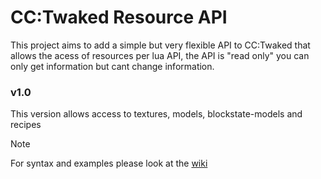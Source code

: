 # CC:Twaked Resource API

This project aims to add a simple but very flexible API to CC:Twaked that allows the acess of resources per lua API,
the API is "read only" you can only get information but cant change information.

### v1.0 
This version allows access to textures, models, blockstate-models and recipes

> [!NOTE]
> For syntax and examples please look at the [wiki](https://github.com/FireDragon91245/CCT-Resource-API/wiki)
